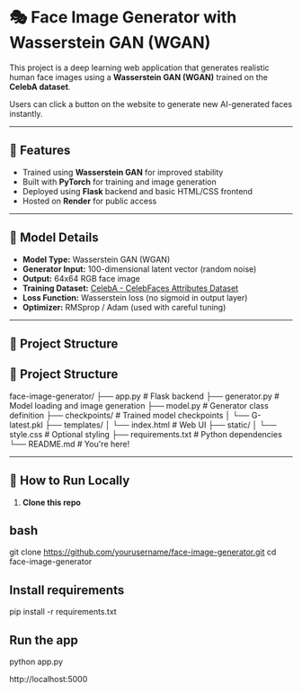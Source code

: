 # 🎭 Face Image Generator with Wasserstein GAN (WGAN)

This project is a deep learning web application that generates realistic human face images using a **Wasserstein GAN (WGAN)** trained on the **CelebA dataset**.

Users can click a button on the website to generate new AI-generated faces instantly.

---

## 🚀 Features

- Trained using **Wasserstein GAN** for improved stability
- Built with **PyTorch** for training and image generation
- Deployed using **Flask** backend and basic HTML/CSS frontend
- Hosted on **Render** for public access

---

## 🧠 Model Details

- **Model Type:** Wasserstein GAN (WGAN)
- **Generator Input:** 100-dimensional latent vector (random noise)
- **Output:** 64x64 RGB face image
- **Training Dataset:** [CelebA - CelebFaces Attributes Dataset](http://mmlab.ie.cuhk.edu.hk/projects/CelebA.html)
- **Loss Function:** Wasserstein loss (no sigmoid in output layer)
- **Optimizer:** RMSprop / Adam (used with careful tuning)

---

## 📁 Project Structure
## 📁 Project Structure

face-image-generator/
├── app.py # Flask backend
├── generator.py # Model loading and image generation
├── model.py # Generator class definition
├── checkpoints/ # Trained model checkpoints
│ └── G-latest.pkl
├── templates/
│ └── index.html # Web UI
├── static/
│ └── style.css # Optional styling
├── requirements.txt # Python dependencies
└── README.md # You're here!


---

## 🔧 How to Run Locally

1. **Clone this repo**
## bash
git clone https://github.com/yourusername/face-image-generator.git
cd face-image-generator
## Install requirements
pip install -r requirements.txt
## Run the app
python app.py

http://localhost:5000


